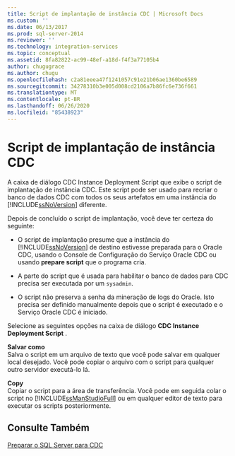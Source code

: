 ```yaml
---
title: Script de implantação de instância CDC | Microsoft Docs
ms.custom: ''
ms.date: 06/13/2017
ms.prod: sql-server-2014
ms.reviewer: ''
ms.technology: integration-services
ms.topic: conceptual
ms.assetid: 8fa82822-ac99-48ef-a18d-f4f3a77105b4
author: chugugrace
ms.author: chugu
ms.openlocfilehash: c2a81eeea47f1241057c91e21b06ae1360be6589
ms.sourcegitcommit: 34278310b3e005d008cd2106a7b86fc6e736f661
ms.translationtype: MT
ms.contentlocale: pt-BR
ms.lasthandoff: 06/26/2020
ms.locfileid: "85438923"
---
```

# <a name="cdc-instance-deployment-script"></a>Script de implantação de instância CDC
  A caixa de diálogo CDC Instance Deployment Script que exibe o script de implantação de instância CDC. Este script pode ser usado para recriar o banco de dados CDC com todos os seus artefatos em uma instância do [!INCLUDE[ssNoVersion](../../includes/ssnoversion-md.md)] diferente.  
  
 Depois de concluído o script de implantação, você deve ter certeza do seguinte:  
  
-   O script de implantação presume que a instância do [!INCLUDE[ssNoVersion](../../includes/ssnoversion-md.md)] de destino estivesse preparada para o Oracle CDC, usando o Console de Configuração do Serviço Oracle CDC ou usando **prepare script** que o programa cria.  
  
-   A parte do script que é usada para habilitar o banco de dados para CDC precisa ser executada por um `sysadmin`.  
  
-   O script não preserva a senha da mineração de logs do Oracle. Isto precisa ser definido manualmente depois que o script é executado e o Serviço Oracle CDC é iniciado.  
  
 Selecione as seguintes opções na caixa de diálogo **CDC Instance Deployment Script** .  
  
 **Salvar como**  
 Salva o script em um arquivo de texto que você pode salvar em qualquer local desejado. Você pode copiar o arquivo com o script para qualquer outro servidor executá-lo lá.  
  
 **Copy**  
 Copiar o script para a área de transferência. Você pode em seguida colar o script no [!INCLUDE[ssManStudioFull](../../includes/ssmanstudiofull-md.md)] ou em qualquer editor de texto para executar os scripts posteriormente.  
  
## <a name="see-also"></a>Consulte Também  
 [Preparar o SQL Server para CDC](prepare-sql-server-for-cdc.md)  
  
  
